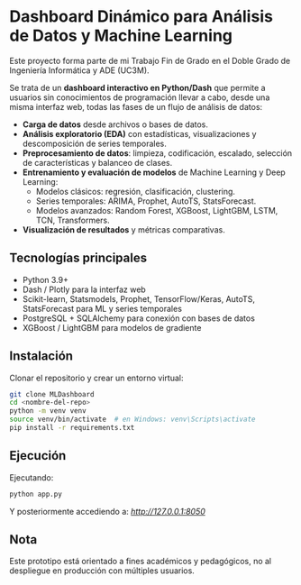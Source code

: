 # Dashboard Dinámico para Análisis de Datos y Machine Learning

Este proyecto forma parte de mi Trabajo Fin de Grado en el Doble Grado de Ingeniería Informática y ADE (UC3M).

Se trata de un **dashboard interactivo en Python/Dash** que permite a usuarios sin conocimientos de programación llevar a cabo, desde una misma interfaz web, todas las fases de un flujo de análisis de datos:

- **Carga de datos** desde archivos o bases de datos.  
- **Análisis exploratorio (EDA)** con estadísticas, visualizaciones y descomposición de series temporales.  
- **Preprocesamiento de datos**: limpieza, codificación, escalado, selección de características y balanceo de clases.  
- **Entrenamiento y evaluación de modelos** de Machine Learning y Deep Learning:  
  - Modelos clásicos: regresión, clasificación, clustering.  
  - Series temporales: ARIMA, Prophet, AutoTS, StatsForecast.  
  - Modelos avanzados: Random Forest, XGBoost, LightGBM, LSTM, TCN, Transformers.  
- **Visualización de resultados** y métricas comparativas.

## Tecnologías principales

- Python 3.9+  
- Dash / Plotly para la interfaz web  
- Scikit-learn, Statsmodels, Prophet, TensorFlow/Keras, AutoTS, StatsForecast para ML y series temporales  
- PostgreSQL + SQLAlchemy para conexión con bases de datos  
- XGBoost / LightGBM para modelos de gradiente

## Instalación

Clonar el repositorio y crear un entorno virtual:

```bash
git clone MLDashboard
cd <nombre-del-repo>
python -m venv venv
source venv/bin/activate  # en Windows: venv\Scripts\activate
pip install -r requirements.txt
```

## Ejecución

Ejecutando:
```bash
python app.py
```
Y posteriormente accediendo a: *http://127.0.0.1:8050* 

## Nota
Este prototipo está orientado a fines académicos y pedagógicos, no al despliegue en producción con múltiples usuarios.
